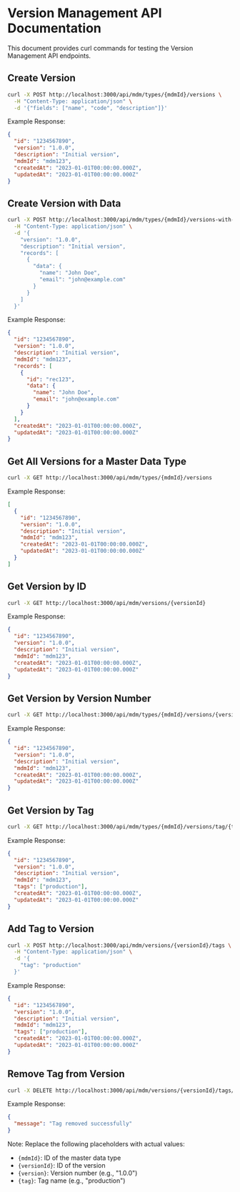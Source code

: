 # Version Management API Documentation

This document provides curl commands for testing the Version Management API endpoints.

## Create Version
```bash
curl -X POST http://localhost:3000/api/mdm/types/{mdmId}/versions \
  -H "Content-Type: application/json" \
  -d '{"fields": ["name", "code", "description"]}'
```

Example Response:
```json
{
  "id": "1234567890",
  "version": "1.0.0",
  "description": "Initial version",
  "mdmId": "mdm123",
  "createdAt": "2023-01-01T00:00:00.000Z",
  "updatedAt": "2023-01-01T00:00:00.000Z"
}
```

## Create Version with Data
```bash
curl -X POST http://localhost:3000/api/mdm/types/{mdmId}/versions-with-data \
  -H "Content-Type: application/json" \
  -d '{
    "version": "1.0.0",
    "description": "Initial version",
    "records": [
      {
        "data": {
          "name": "John Doe",
          "email": "john@example.com"
        }
      }
    ]
  }'
```

Example Response:
```json
{
  "id": "1234567890",
  "version": "1.0.0",
  "description": "Initial version",
  "mdmId": "mdm123",
  "records": [
    {
      "id": "rec123",
      "data": {
        "name": "John Doe",
        "email": "john@example.com"
      }
    }
  ],
  "createdAt": "2023-01-01T00:00:00.000Z",
  "updatedAt": "2023-01-01T00:00:00.000Z"
}
```

## Get All Versions for a Master Data Type
```bash
curl -X GET http://localhost:3000/api/mdm/types/{mdmId}/versions
```

Example Response:
```json
[
  {
    "id": "1234567890",
    "version": "1.0.0",
    "description": "Initial version",
    "mdmId": "mdm123",
    "createdAt": "2023-01-01T00:00:00.000Z",
    "updatedAt": "2023-01-01T00:00:00.000Z"
  }
]
```

## Get Version by ID
```bash
curl -X GET http://localhost:3000/api/mdm/versions/{versionId}
```

Example Response:
```json
{
  "id": "1234567890",
  "version": "1.0.0",
  "description": "Initial version",
  "mdmId": "mdm123",
  "createdAt": "2023-01-01T00:00:00.000Z",
  "updatedAt": "2023-01-01T00:00:00.000Z"
}
```

## Get Version by Version Number
```bash
curl -X GET http://localhost:3000/api/mdm/types/{mdmId}/versions/{version}
```

Example Response:
```json
{
  "id": "1234567890",
  "version": "1.0.0",
  "description": "Initial version",
  "mdmId": "mdm123",
  "createdAt": "2023-01-01T00:00:00.000Z",
  "updatedAt": "2023-01-01T00:00:00.000Z"
}
```

## Get Version by Tag
```bash
curl -X GET http://localhost:3000/api/mdm/types/{mdmId}/versions/tag/{tag}
```

Example Response:
```json
{
  "id": "1234567890",
  "version": "1.0.0",
  "description": "Initial version",
  "mdmId": "mdm123",
  "tags": ["production"],
  "createdAt": "2023-01-01T00:00:00.000Z",
  "updatedAt": "2023-01-01T00:00:00.000Z"
}
```

## Add Tag to Version
```bash
curl -X POST http://localhost:3000/api/mdm/versions/{versionId}/tags \
  -H "Content-Type: application/json" \
  -d '{
    "tag": "production"
  }'
```

Example Response:
```json
{
  "id": "1234567890",
  "version": "1.0.0",
  "description": "Initial version",
  "mdmId": "mdm123",
  "tags": ["production"],
  "createdAt": "2023-01-01T00:00:00.000Z",
  "updatedAt": "2023-01-01T00:00:00.000Z"
}
```

## Remove Tag from Version
```bash
curl -X DELETE http://localhost:3000/api/mdm/versions/{versionId}/tags/{tag}
```

Example Response:
```json
{
  "message": "Tag removed successfully"
}
```

Note: Replace the following placeholders with actual values:
- `{mdmId}`: ID of the master data type
- `{versionId}`: ID of the version
- `{version}`: Version number (e.g., "1.0.0")
- `{tag}`: Tag name (e.g., "production")